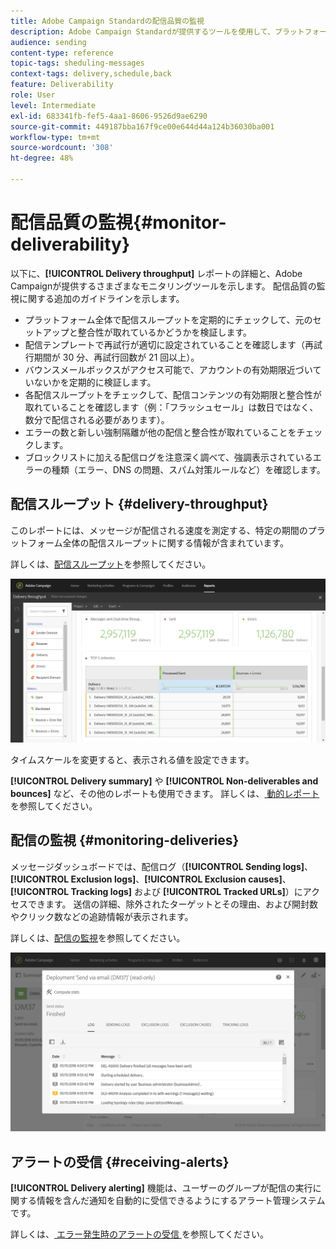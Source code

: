 ```yaml
---
title: Adobe Campaign Standardの配信品質の監視
description: Adobe Campaign Standardが提供するツールを使用して、プラットフォームの配信品質を監視します。
audience: sending
content-type: reference
topic-tags: sheduling-messages
context-tags: delivery,schedule,back
feature: Deliverability
role: User
level: Intermediate
exl-id: 683341fb-fef5-4aa1-8606-9526d9ae6290
source-git-commit: 449187bba167f9ce00e644d44a124b36030ba001
workflow-type: tm+mt
source-wordcount: '308'
ht-degree: 48%

---
```


# 配信品質の監視{#monitor-deliverability}

以下に、**[!UICONTROL Delivery throughput]** レポートの詳細と、Adobe Campaignが提供するさまざまなモニタリングツールを示します。 配信品質の監視に関する追加のガイドラインを示します。

* プラットフォーム全体で配信スループットを定期的にチェックして、元のセットアップと整合性が取れているかどうかを検証します。
* 配信テンプレートで再試行が適切に設定されていることを確認します（再試行期間が 30 分、再試行回数が 21 回以上）。
* バウンスメールボックスがアクセス可能で、アカウントの有効期限近づいていないかを定期的に検証します。
* 各配信スループットをチェックして、配信コンテンツの有効期限と整合性が取れていることを確認します（例：「フラッシュセール」は数日ではなく、数分で配信される必要があります）。
* エラーの数と新しい強制隔離が他の配信と整合性が取れていることをチェックします。
* ブロックリストに加える配信ログを注意深く調べて、強調表示されているエラーの種類（エラー、DNS の問題、スパム対策ルールなど）を確認します。

## 配信スループット {#delivery-throughput}

このレポートには、メッセージが配信される速度を測定する、特定の期間のプラットフォーム全体の配信スループットに関する情報が含まれています。

詳しくは、[配信スループット](../../reporting/using/delivery-throughput.md)を参照してください。

![](assets/delivery_reports_1.png)

タイムスケールを変更すると、表示される値を設定できます。

**[!UICONTROL Delivery summary]** や **[!UICONTROL Non-deliverables and bounces]** など、その他のレポートも使用できます。 詳しくは、[ 動的レポート ](../../reporting/using/about-dynamic-reports.md) を参照してください。

## 配信の監視 {#monitoring-deliveries}

メッセージダッシュボードでは、配信ログ（**[!UICONTROL Sending logs]**、**[!UICONTROL Exclusion logs]**、**[!UICONTROL Exclusion causes]**、**[!UICONTROL Tracking logs]** および **[!UICONTROL Tracked URLs]**）にアクセスできます。 送信の詳細、除外されたターゲットとその理由、および開封数やクリック数などの追跡情報が表示されます。

詳しくは、[配信の監視](../../sending/using/monitoring-a-delivery.md)を参照してください。

![](assets/sending_delivery1.png)

## アラートの受信 {#receiving-alerts}

**[!UICONTROL Delivery alerting]** 機能は、ユーザーのグループが配信の実行に関する情報を含んだ通知を自動的に受信できるようにするアラート管理システムです。

詳しくは、[ エラー発生時のアラートの受信 ](../../sending/using/receiving-alerts-when-failures-happen.md) を参照してください。

<!--## External tools (#external-tools)

### Signal Spam {#signal-spam}

Signal Spam is a French service which offers anonymized feedback loop reporting for French ISPs (Orange, SFR).

This service allows you to follow the reputation of the French ISPs and track customers' activity evolution.

Signal Spam also provides direct complaints that end users log through a dedicated interface. Those complaints are then quarantined from the email address database.

### 250ok {#solution-250ok}

250ok is a monitoring solution which provides IP and domain denylists, as well as reputation indicators.

The information provided is real-time, which allows for a pro-active assistance. 250ok a complementary solution to the Adobe deliverability internal tools.-->
